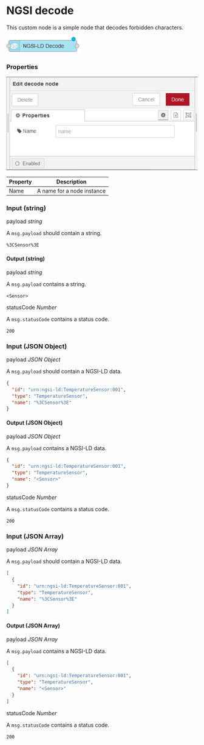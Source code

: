 # NGSI decode

This custom node is a simple node that decodes forbidden characters.

![](https://raw.githubusercontent.com/lets-fiware/node-red-contrib-NGSI-LD/gh-pages/images/decode/decode-01.png)

### Properties

![](https://raw.githubusercontent.com/lets-fiware/node-red-contrib-NGSI-LD/gh-pages/images/decode/decode-02.png)

| Property    | Description                     |
| ----------- | ------------------------------- |
| Name        | A name for a node instance      |

### Input (string)

payload *string*

A `msg.payload` should contain a string.

```text
%3CSensor%3E
```

#### Output (string)

payload *string*

A `msg.payload` contains a string.

```text
<Sensor>
```

statusCode *Number*

A `msg.statusCode` contains a status code.

```text
200
```

### Input (JSON Object)

payload *JSON Object*

A `msg.payload` should contain a NGSI-LD data.

```json
{
  "id": "urn:ngsi-ld:TemperatureSensor:001",
  "type": "TemperatureSensor",
  "name": "%3CSensor%3E"
}
```

#### Output (JSON Object)

payload *JSON Object*

A `msg.payload` contains a NGSI-LD data.

```json
{
  "id": "urn:ngsi-ld:TemperatureSensor:001",
  "type": "TemperatureSensor",
  "name": "<Sensor>"
}
```

statusCode *Number*

A `msg.statusCode` contains a status code.

```text
200
```

### Input (JSON Array)

payload *JSON Array*

A `msg.payload` should contain a NGSI-LD data.

```json
[
  {
    "id": "urn:ngsi-ld:TemperatureSensor:001",
    "type": "TemperatureSensor",
    "name": "%3CSensor%3E"
  }
]
```

#### Output (JSON Array)

payload *JSON Array*

A `msg.payload` contains a NGSI-LD data.

```json
[
  {
    "id": "urn:ngsi-ld:TemperatureSensor:001",
    "type": "TemperatureSensor",
    "name": "<Sensor>"
  }
]
```

statusCode *Number*

A `msg.statusCode` contains a status code.

```text
200
```
